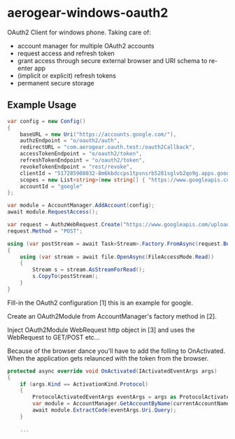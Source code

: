 aerogear-windows-oauth2
=======================

OAuth2 Client for windows phone. Taking care of:

* account manager for multiple OAuth2 accounts
* request access and refresh token
* grant access through secure external browser and URI schema to re-enter app
* (implicit or explicit) refresh tokens
* permanent secure storage

Example Usage
-------------

```csharp
var config = new Config()                                                                          //[1]
{
    baseURL = new Uri("https://accounts.google.com/"),
    authzEndpoint = "o/oauth2/auth",
    redirectURL = "com.aerogear.oauth.test:/oauth2Callback",
    accessTokenEndpoint = "o/oauth2/token",
    refreshTokenEndpoint = "o/oauth2/token",
    revokeTokenEndpoint = "rest/revoke",
    clientId = "517285908032-8m6kbdccps1tpsnsrb5281sglvb2qo9g.apps.googleusercontent.com",
    scopes = new List<string>(new string[] { "https://www.googleapis.com/auth/drive" }),
    accountId = "google"
};

var module = AccountManager.AddAccount(config);                                                      //[2]
await module.RequestAccess();

var request = AuthzWebRequest.Create("https://www.googleapis.com/upload/drive/v2/files", module);    //[3]
request.Method = "POST";

using (var postStream = await Task<Stream>.Factory.FromAsync(request.BeginGetRequestStream, request.EndGetRequestStream, request))
{
    using (var stream = await file.OpenAsync(FileAccessMode.Read))
    {
        Stream s = stream.AsStreamForRead();
        s.CopyTo(postStream);
    }
}
```
Fill-in the OAuth2 configuration [1] this is an example for google.

Create an OAuth2Module from AccountManager's factory method in [2].

Inject OAuth2Module WebRequest http object in [3] and uses the WebRequest to GET/POST etc...

Because of the browser dance you'll have to add the folling to OnActivated. When the application gets relaunced with the token from the browser.
```csharp
protected async override void OnActivated(IActivatedEventArgs args)
{
    if (args.Kind == ActivationKind.Protocol)
    {
        ProtocolActivatedEventArgs eventArgs = args as ProtocolActivatedEventArgs;
        var module = AccountManager.GetAccountByName(currentAccountName);
        await module.ExtractCode(eventArgs.Uri.Query);
    }
    
    ...
```
